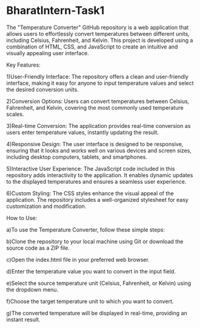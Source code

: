 # BharatIntern-Task1

The "Temperature Converter" GitHub repository is a web application that allows users to effortlessly convert temperatures between different units, including Celsius, Fahrenheit, and Kelvin. This project is developed using a combination of HTML, CSS, and JavaScript to create an intuitive and visually appealing user interface.

Key Features:

1)User-Friendly Interface: The repository offers a clean and user-friendly interface, making it easy for anyone to input temperature values and select the desired conversion units.

2)Conversion Options: Users can convert temperatures between Celsius, Fahrenheit, and Kelvin, covering the most commonly used temperature scales.

3)Real-time Conversion: The application provides real-time conversion as users enter temperature values, instantly updating the result.

4)Responsive Design: The user interface is designed to be responsive, ensuring that it looks and works well on various devices and screen sizes, including desktop computers, tablets, and smartphones.

5)Interactive User Experience: The JavaScript code included in this repository adds interactivity to the application. It enables dynamic updates to the displayed temperatures and ensures a seamless user experience.

6)Custom Styling: The CSS styles enhance the visual appeal of the application. The repository includes a well-organized stylesheet for easy customization and modification.

How to Use:

a)To use the Temperature Converter, follow these simple steps:

b)Clone the repository to your local machine using Git or download the source code as a ZIP file.

c)Open the index.html file in your preferred web browser.

d)Enter the temperature value you want to convert in the input field.

e)Select the source temperature unit (Celsius, Fahrenheit, or Kelvin) using the dropdown menu.

f)Choose the target temperature unit to which you want to convert.

g)The converted temperature will be displayed in real-time, providing an instant result.
